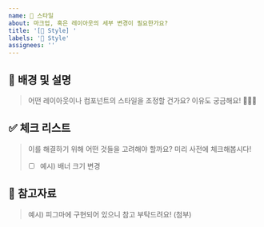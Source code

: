 ```yaml
---
name: 💄 스타일
about: 마크업, 혹은 레이아웃의 세부 변경이 필요한가요?
title: '[💄 Style] '
labels: '💄 Style'
assignees: ''
---
```


## 📄 배경 및 설명

> 어떤 레이아웃이나 컴포넌트의 스타일을 조정할 건가요? 이유도 궁금해요! 🙇🏻‍♂️

## ✅ 체크 리스트

> 이를 해결하기 위해 어떤 것들을 고려해야 할까요? 미리 사전에 체크해봅시다!
>
> - [ ] 예시) 배너 크기 변경

## 📑 참고자료

> 예시) 피그마에 구현되어 있으니 참고 부탁드려요! (첨부)
